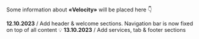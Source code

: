 Some information about **«Velocity»** will be placed here 👇

**12.10.2023** / Add header & welcome sections. Navigation bar is now fixed on top of all content 💡
**13.10.2023** / Add services, tab & footer sections